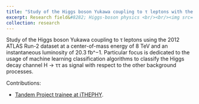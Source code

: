 ```yaml
---
title: "Study of the Higgs boson Yukawa coupling to τ leptons with the ATLAS detector"
excerpt: Research field&#8282; Higgs-boson physics <br/><br/><img src='/images/yukawa.png' width="600">
collection: research
---
```


Study of the Higgs boson Yukawa coupling to τ leptons using the 2012 ATLAS Run-2 dataset at a center-of-mass energy of 8 TeV and an instantaneous luminosity of 20.3 fb^−1. Particular focus is dedicated to the usage of machine learning classification algorithms to classify the Higgs decay channel H → ττ as signal with respect to the other background processes.

Contributions:

* [Tandem Project trainee at iTHEPHY](http://JustWhit3.github.io/files/tp.pdf).